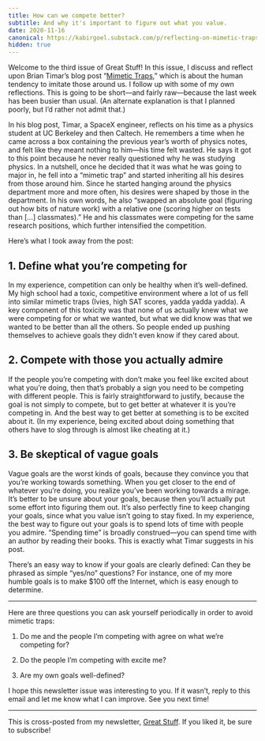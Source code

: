 ```yaml
---
title: How can we compete better?
subtitle: And why it's important to figure out what you value.
date: 2020-11-16
canonical: https://kabirgoel.substack.com/p/reflecting-on-mimetic-traps
hidden: true
---
```


Welcome to the third issue of Great Stuff! In this issue, I discuss and reflect upon Brian Timar’s blog post “[Mimetic Traps](https://www.briantimar.com/notes/mimetic/mimetic/),” which is about the human tendency to imitate those around us. I follow up with some of my own reflections. This is going to be short—and fairly raw—because the last week has been busier than usual. (An alternate explanation is that I planned poorly, but I’d rather not admit that.)

In his blog post, Timar, a SpaceX engineer, reflects on his time as a physics student at UC Berkeley and then Caltech. He remembers a time when he came across a box containing the previous year’s worth of physics notes, and felt like they meant nothing to him—his time felt wasted. He says it got to this point because he never really questioned why he was studying physics. In a nutshell, once he decided that it was what he was going to major in, he fell into a “mimetic trap” and started inheriting all his desires from those around him. Since he started hanging around the physics department more and more often, his desires were shaped by those in the department. In his own words, he also “swapped an absolute goal (figuring out how bits of nature work) with a relative one (scoring higher on tests than […] classmates).” He and his classmates were competing for the same research positions, which further intensified the competition.

Here’s what I took away from the post:

## 1. Define what you’re competing for

In my experience, competition can only be healthy when it’s well-defined. My high school had a toxic, competitive environment where a lot of us fell into similar mimetic traps (Ivies, high SAT scores, yadda yadda yadda). A key component of this toxicity was that none of us actually knew what we were competing for or what we wanted, but what we did know was that we wanted to be better than all the others. So people ended up pushing themselves to achieve goals they didn't even know if they cared about.

## 2. Compete with those you actually admire

If the people you’re competing with don’t make you feel like excited about what you’re doing, then that’s probably a sign you need to be competing with different people. This is fairly straightforward to justify, because the goal is not simply to compete, but to get better at whatever it is you’re competing in. And the best way to get better at something is to be excited about it. (In my experience, being excited about doing something that others have to slog through is almost like cheating at it.)

## 3. Be skeptical of vague goals

Vague goals are the worst kinds of goals, because they convince you that you’re working towards something. When you get closer to the end of whatever you’re doing, you realize you’ve been working towards a mirage. It’s better to be unsure about your goals, because then you’ll actually put some effort into figuring them out. It’s also perfectly fine to keep changing your goals, since what you value isn’t going to stay fixed. In my experience, the best way to figure out your goals is to spend lots of time with people you admire. “Spending time” is broadly construed—you can spend time with an author by reading their books. This is exactly what Timar suggests in his post.

There’s an easy way to know if your goals are clearly defined: Can they be phrased as simple “yes/no” questions? For instance, one of my more humble goals is to make \$100 off the Internet, which is easy enough to determine.

---

Here are three questions you can ask yourself periodically in order to avoid mimetic traps:

1. Do me and the people I’m competing with agree on what we’re competing for?

2. Do the people I’m competing with excite me?

3. Are my own goals well-defined?

I hope this newsletter issue was interesting to you. If it wasn’t, reply to this email and let me know what I can improve. See you next time!

---

This is cross-posted from my newsletter, [Great Stuff](https://kabirgoel.substack.com). If you liked it, be sure to subscribe!
